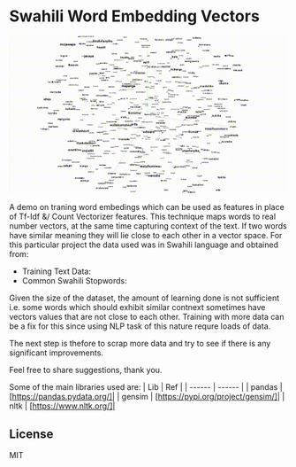 # Swahili Word Embedding Vectors

![](https://github.com/JoeOlang/NLP/blob/main/Swahili/Swahili%20Word%20Embedding%20Word2Vec%20-%20Model/media/embedings.gif)

A demo on traning word embedings which can be used as features in place of Tf-Idf &/ Count Vectorizer features. 
This technique maps words to real number vectors, at the same time capturing context of the text. If two words have similar meaning they will lie close to each other in a vector space. 
For this particular project the data used was in Swahili language and obtained from:

* Training Text Data:
* Common Swahili Stopwords:

Given the size of the dataset, the amount of learning done is not sufficient i.e. some words which should exhibit similar contnext sometimes have vectors values that are not close to each other. Training with more data can be a fix for this since using NLP task of this nature requre loads of data.

The next step is thefore to scrap more data and try to see if there is any significant improvements.

Feel free to share suggestions, thank you.

Some of the main libraries used are:
| Lib | Ref |
| ------ | ------ |
| pandas | [https://pandas.pydata.org/]|
| gensim | [https://pypi.org/project/gensim/]|
| nltk | [https://www.nltk.org/]|



## License
MIT

